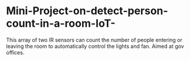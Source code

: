 # Mini-Project-on-detect-person-count-in-a-room-IoT-
This array of two IR sensors can count the number of people entering or leaving the room to automatically control the lights and fan. Aimed at gov offices.
